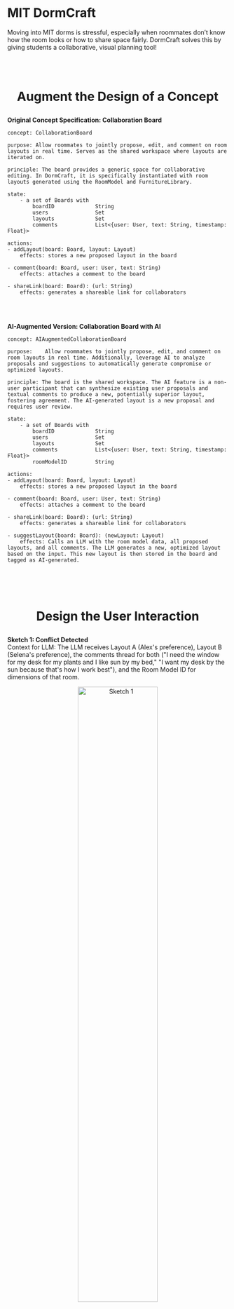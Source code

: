 # MIT DormCraft 
Moving into MIT dorms is stressful, especially when roommates don’t know how the room looks or how to share space fairly. DormCraft solves this by giving students a collaborative, visual planning tool!



<br>
<br>


# <p align="center">Augment the Design of a Concept</p>

**Original Concept Specification: Collaboration Board**

    concept: CollaborationBoard

    purpose: Allow roommates to jointly propose, edit, and comment on room layouts in real time. Serves as the shared workspace where layouts are iterated on.

    principle: The board provides a generic space for collaborative editing. In DormCraft, it is specifically instantiated with room layouts generated using the RoomModel and FurnitureLibrary.

    state:
        - a set of Boards with
            boardID             String
            users               Set
            layouts             Set
            comments            List<{user: User, text: String, timestamp: Float}>
        
    actions:
    - addLayout(board: Board, layout: Layout)
        effects: stores a new proposed layout in the board

    - comment(board: Board, user: User, text: String)
        effects: attaches a comment to the board

    - shareLink(board: Board): (url: String)
        effects: generates a shareable link for collaborators

<br>
<br>

**AI-Augmented Version: Collaboration Board with AI**

    concept: AIAugmentedCollaborationBoard

    purpose: 	Allow roommates to jointly propose, edit, and comment on room layouts in real time. Additionally, leverage AI to analyze proposals and suggestions to automatically generate compromise or optimized layouts.
    
    principle: The board is the shared workspace. The AI feature is a non-user participant that can synthesize existing user proposals and textual comments to produce a new, potentially superior layout, fostering agreement. The AI-generated layout is a new proposal and requires user review.
    
    state:
        - a set of Boards with
            boardID             String
            users               Set
            layouts             Set
            comments            List<{user: User, text: String, timestamp: Float}>
            roomModelID         String
        
    actions:
    - addLayout(board: Board, layout: Layout)
        effects: stores a new proposed layout in the board

    - comment(board: Board, user: User, text: String)
        effects: attaches a comment to the board

    - shareLink(board: Board): (url: String)
        effects: generates a shareable link for collaborators

    - suggestLayout(board: Board): (newLayout: Layout) 
        effects: Calls an LLM with the room model data, all proposed layouts, and all comments. The LLM generates a new, optimized layout based on the input. This new layout is then stored in the board and tagged as AI-generated.


<br>
<br>
<br>

# <p align="center">Design the User Interaction</p>


**Sketch 1: Conflict Detected**
<br>
Context for LLM: The LLM receives Layout A (Alex's preference), Layout B (Selena's preference),  the comments thread for both ("I need the window for my desk for my plants and I like sun by my bed," "I want my desk by the sun because that's how I work best"), and the Room Model ID for dimensions of that room.


<p align="center">
  <img src="./sketch1.jpg" alt="Sketch 1" width="60%" />
</p>

**Sketch 2: AI Proposal**
<br>
Context for LLM: The LLM output is a new layout object (position and rotation for all furniture) and a justification summary ("This layout provides a compromise for both desks to to be by the window to address Selena's light need and Alex's space concern").

<p align="center">
  <img src="./sketch2.jpg" alt="Sketch 2" width="60%" />
</p>



**User Journey:**
<br>
Selena and Alex have added two conflicting layouts to their Collaboration Board. Selena comments, "I need the window for my desk for my plants and I like sun by my bed," and Alex comments, "I want my desk by the sun because that's how I work best". Unable to agree, Selena clicks the "Generate AI Layout" button. DormCraft sends the two layouts, the room's fixed feature data (from RoomModel), and the latest comments to the LLM. The LLM processes this information and returns a new layout, which features both desks by the window and similar positioning for the beds. The new layout is automatically added to the board, tagged as "AI Suggestion," along with a summary of its rationale. Selena and Alex review the new AI Layout and agree that it cleverly satisfies both their primary needs, and instantly select it as the winning layout by giving it 5 stars each!

<br>
<br>
<br>

# <p align="center">Implement Concept</p>


[Code Repo with Augemented Code](https://github.com/kayleorantes/dormcraft/tree/main)
<br>

[Driver to Execute Test Cases](dormcraft_tests.ts)
<br>

[Concept Specifications](dormcraft.spec)

<br>
<br>
<br>

# <p align="center">Explore Richer Test Cases and Prompts</p>

All 3 test cases are implemented in [this file](dormcraft_tests.ts) and are further elaborated below.

**Test Case 1: AI-Assisted Conflict Resolution (Proving Synthesis)**
<br>
User Actions:
1. Roommates add conflicting layouts L1 and L2 (both place their desk in the prime window location). 
2. Comments explicitly state the priority conflict: "need the window for my plants and sun for studying" vs. "want my desk by the sun."
3. User calls suggestLayout().

<br>
Prompt Instruction: 
<br>
"The core conflict is that both users claim the single window spot. Generate a compromise layout where both desks are positioned along the Y=10.5 wall, allowing both users equal proximity to natural light. The beds must be against the Y=0.5 wall to maximize central flow."
<br>
<br>

Analysis:	
<br>
This test validated the AI's ability to handle two identical, opposing claims. We used the prompt to enforce a synthesis solution by locking both desks to the shared preference zone (Y=10.5 wall). <br>

What Worked: 
<br>
The LLM successfully returned a layout (L3) that satisfied the shared priority by enforcing the compromise placement for both desks, demonstrating the AI's power to translate abstract agreement (shared sun access) into a concrete, non-conflicting layout. 
<br>
What Went Wrong: 
<br>
Initial prompts often failed due to the LLM placing furniture directly into the Y=14.5 no-go zone, requiring the explicit coordinate Y=10.5 in the final prompt. 
<br>
Issues Remain: 
<br>
The LLM still requires the code's post-generation validators to ensure the coordinates are perfectly safe and non-overlapping.

<br>
<br>

**Test Case 2: Validator Failure - Door Block (Proving Necessity of V1)**
<br>
User Actions:
1. User attempts to load a custom layout (L_BAD_V1) where a desk is intentionally positioned at (X=1.5,Y=1.5). 
2. No LLM action is explicitly called; the validator runs automatically when addLayout is executed.

<br>

Analysis:
<br>
This experiment was designed to prove the resilience of the system against a geometric impossibility. The layout deliberately placed the desk within the door_swing no-go zone (X<3.0,Y<3.0). 
<br>
What Worked: 
<br>
The system correctly intercepted the layout with the error: Failed to add layout: [Validator 1] Furniture 'MIT Desk' placed in fixed feature zone 'door_swing'. This proves the checkFixedFeatureOverlap (Validator 1) is active and prevents physically unusable outputs, regardless of whether a human or AI proposes them. What Went Wrong: The failure was the goal of the test. 
<br>
Issues Remain:
<br>
None, the test successfully confirms that code-level geometric constraints take precedence over all user or AI input.

<br>
<br>

**Test Case 3: Validator Failure - Missing Item (Proving Necessity of V3)**
<br>
User Actions:
1. User attempts to load a custom layout (L_HALL) that contains only one bed_twin_xl piece, instead of the required two. 
2. No LLM action is explicitly called; the validator runs automatically when addLayout is executed.

<br>

Analysis
<br>
This test was designed to prove the system's resilience against resource violation—a common failure mode where an LLM may omit a required item to achieve a better aesthetic goal. 
<br>
What Worked: 
<br>
The system correctly failed to add the layout with the error: Failed to add layout: [Validator 3] Layout must contain exactly 2 of item bed_twin_xl, but found 1. This confirms the checkFurnitureInventory (Validator 3) is active, ensuring all solutions (AI-generated or user-generated) adhere to the MIT Housing inventory list. 
<br>
What Went Wrong: 
<br>
The failure was the goal of the test. 
<br>
Issues Remain: 
<br>
None, the test successfully confirms that resource and inventory constraints are enforced before any layout is finalized.

<br>
<br>
<br>

# <p align="center">Add Validators to Code</p>

Even with the well-specified prompts, LLMs are prone to generating coordinates that are logically or physically impossible. Our three implemented validators serve as the essential security and integrity layer that protects the DormCraft application from flawed AI output. 
<br>

1. Fixed Feature Obstruction: The AI is poor at spatial subtraction and may place furniture within the coordinates reserved for non-movable objects like the door swing, violating a fundamental constraint.
2. Geometric Overlap: The AI fails the bounding box check by placing two items in the same space or pushing an item outside the room's boundary, resulting in a physically impossible layout.
3. Inventory Violation: The AI ignores the resource constraint and either hallucinates extra furniture (e.g., a third dresser) or forgets to include a required item (e.g., only one desk), making the layout invalid per the Housing Office's inventory.



<br>
<br>

**Issue: Obstruction of Fixed Features**
<br>
Description: The AI places a piece of furniture in a fixed, non-negotiable area, such as blocking the door's swing arc, a window, or a vent. This makes the layout unusable.
<br>
<br>
Validator: check_fixed_feature_overlap(layout, room_features)
<br>
- Checks the coordinates of all placed furniture items against a list of "no-go zones" defined by the RoomModel (e.g., a door's swing arc, defined as a polygon or set of coordinates). If a piece of furniture overlaps with a no-go zone, it throws an error.

<br>
<br>

**Issue: Furniture Overlap or Wall Proximity**
<br>
Description: The AI generates a layout where two pieces of furniture occupy the same space, or a piece of furniture is positioned partially outside the room's dimensions (e.g., x > room_width). This makes the layout physically impossible.
<br>
<br>
Validator: check_physical_overlap_and_bounds(layout, room_dimensions)
<br>
- Overlap Check: Iterates through all pairs of furniture items and checks if their bounding boxes intersect.
- Boundary Check: Checks if any furniture item's coordinates and dimensions place it outside the room_dimensions (e.g., x position +x dimension >room_width). Throws an error if either condition is met.

<br>
<br>

**Issue: Hallucination of Unrequested Furniture**
<br>
Description: The AI adds a piece of furniture that was not available in the FurnitureLibrary or was not requested for the room (e.g., adding a third bed in a double room). This makes the layout inaccurate to the available resources.
<br>
<br>
Validator: check_furniture_inventory(layout, required_furniture_list)
<br>
- Compares the list of furniture items in the AI's generated layout against the required_furniture_list (which comes from the RoomModel and FurnitureLibrary). If the layout contains an item not in the available list, or if it changes the count of a required item (e.g., only one bed instead of two), it throws an error.

